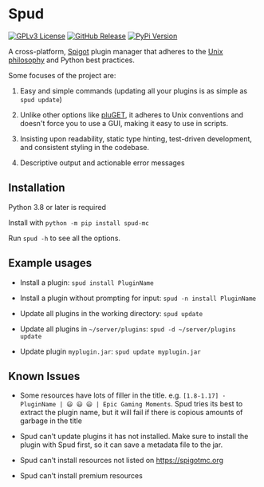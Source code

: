 # Spud
[![GPLv3 License](https://www.gnu.org/graphics/gplv3-88x31.png)](https://www.gnu.org/licenses/gpl-3.0.en.html) [![GitHub Release](https://img.shields.io/github/release/exciteabletom/spud.svg?style=flat)](https://github.com/exciteabletom/spud/releases) [![PyPi Version](https://img.shields.io/pypi/v/spud-mc.svg)](https://pypi.python.org/pypi/spud-mc/)

A cross-platform, [Spigot](https://www.spigotmc.org/) plugin manager that adheres to the
[Unix philosophy](https://en.wikipedia.org/wiki/Unix_philosophy) and Python best practices.

Some focuses of the project are:

1. Easy and simple commands (updating all your plugins is as simple as `spud update`)

1. Unlike other options like [pluGET](https://github.com/Neocky/pluGET), it adheres to Unix conventions and doesn't force you to use a GUI, making it easy to use in scripts.

1. Insisting upon readability, static type hinting, test-driven development, and consistent styling in the codebase.

1. Descriptive output and actionable error messages


## Installation
Python 3.8 or later is required

Install with `python -m pip install spud-mc`

Run `spud -h` to see all the options.


## Example usages
- Install a plugin: `spud install PluginName`

- Install a plugin without prompting for input: `spud -n install PluginName`

- Update all plugins in the working directory: `spud update`

- Update all plugins in `~/server/plugins`: `spud -d ~/server/plugins update`
 
- Update plugin `myplugin.jar`: `spud update myplugin.jar`

## Known Issues
- Some resources have lots of filler in the title. e.g. `[1.8-1.17] · PluginName |
😃 😃 😃 | Epic Gaming Moments`.
Spud tries its best to extract the plugin name, but it will fail if there is copious amounts of garbage in the title


- Spud can't update plugins it has not installed. Make sure to install the plugin with Spud first, so it can save a metadata file to the jar.


- Spud can't install resources not listed on https://spigotmc.org


- Spud can't install premium resources
